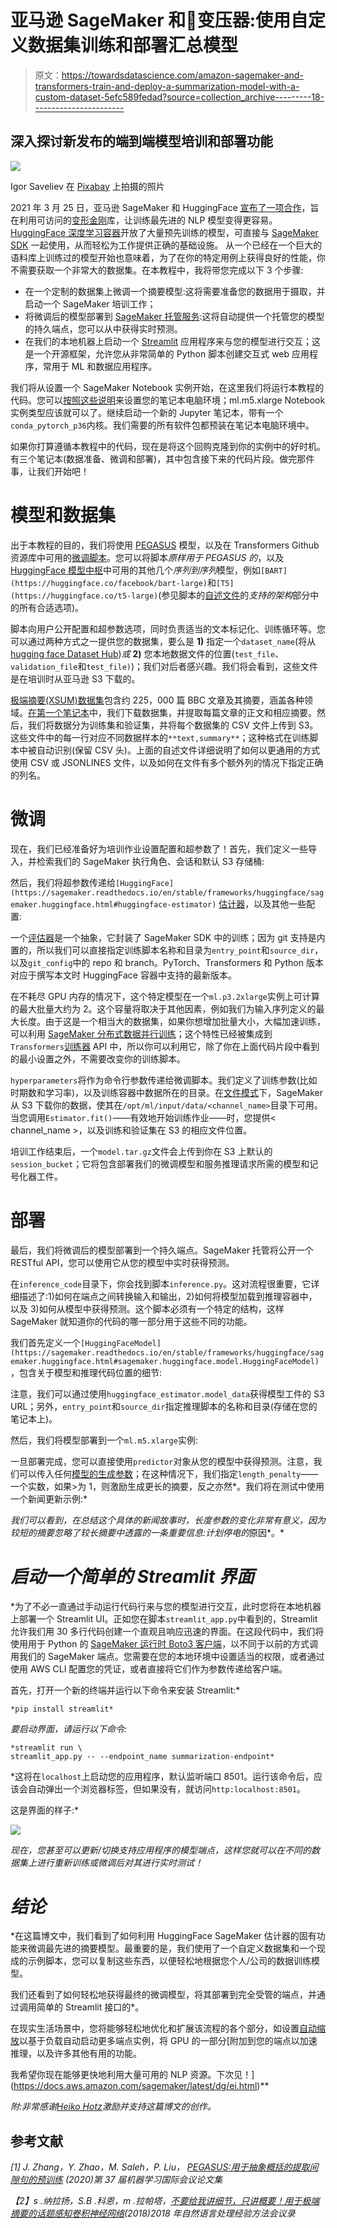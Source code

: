 # 亚马逊 SageMaker 和🤗变压器:使用自定义数据集训练和部署汇总模型

> 原文：<https://towardsdatascience.com/amazon-sagemaker-and-transformers-train-and-deploy-a-summarization-model-with-a-custom-dataset-5efc589fedad?source=collection_archive---------18----------------------->

## 深入探讨新发布的端到端模型培训和部署功能

![](img/f37521622c3b2a1d873c772d0853824a.png)

Igor Saveliev 在 [Pixabay](https://pixabay.com/) 上拍摄的照片

2021 年 3 月 25 日，亚马逊 SageMaker 和 HuggingFace [宣布了一项合作](https://huggingface.co/blog/the-partnership-amazon-sagemaker-and-hugging-face)，旨在利用可访问的[变形金刚](https://huggingface.co/transformers/master/)库，让训练最先进的 NLP 模型变得更容易。 [HuggingFace 深度学习容器](https://huggingface.co/transformers/sagemaker.html)开放了大量预先训练的模型，可直接与 [SageMaker SDK](https://sagemaker.readthedocs.io/en/stable/index.html) 一起使用，从而轻松为工作提供正确的基础设施。
从一个已经在一个巨大的语料库上训练过的模型开始也意味着，为了在你的特定用例上获得良好的性能，你不需要获取一个非常大的数据集。在本教程中，我将带您完成以下 3 个步骤:

*   在一个定制的数据集上微调一个摘要模型:这将需要准备您的数据用于摄取，并启动一个 SageMaker 培训工作；
*   将微调后的模型部署到 [SageMaker 托管服务](https://docs.aws.amazon.com/sagemaker/latest/dg/deploy-model.html):这将自动提供一个托管您的模型的持久端点，您可以从中获得实时预测。
*   在我们的本地机器上启动一个 [Streamlit](https://streamlit.io/) 应用程序来与您的模型进行交互；这是一个开源框架，允许您从非常简单的 Python 脚本创建交互式 web 应用程序，常用于 ML 和数据应用程序。

我们将从设置一个 SageMaker Notebook 实例开始，在这里我们将运行本教程的代码。您可以[按照这些说明](https://docs.aws.amazon.com/sagemaker/latest/dg/nbi.html)来设置您的笔记本电脑环境；ml.m5.xlarge Notebook 实例类型应该就可以了。继续启动一个新的 Jupyter 笔记本，带有一个`conda_pytorch_p36`内核。我们需要的所有软件包都预装在笔记本电脑环境中。

如果你打算遵循本教程中的代码，现在是将这个回购克隆到你的实例中的好时机。有三个笔记本(数据准备、微调和部署)，其中包含接下来的代码片段。做完那件事，让我们开始吧！

# 模型和数据集

出于本教程的目的，我们将使用 [PEGASUS](https://huggingface.co/google/pegasus-large) 模型，以及在 Transformers Github 资源库中可用的[微调脚本](https://github.com/huggingface/transformers/blob/v4.6.1/examples/pytorch/summarization/run_summarization.py)。您可以将脚本*原样用于 PEGASUS 的*，以及 [HuggingFace 模型中枢](https://huggingface.co/models)中可用的其他几个*序列到序列*模型，例如`[BART](https://huggingface.co/facebook/bart-large)`和`[T5](https://huggingface.co/t5-large)`(参见脚本的[自述文件](https://github.com/huggingface/transformers/tree/v4.6.1/examples/pytorch/summarization/README.md)的*支持的架构*部分中的所有合适选项)。

脚本向用户公开配置和超参数选项，同时负责适当的文本标记化、训练循环等。您可以通过两种方式之一提供您的数据集，要么是 **1)** 指定一个`dataset_name`(将从[hugging face Dataset Hub](https://huggingface.co/datasets))*或* **2)** 您本地数据文件的位置(`test_file`、`validation_file`和`test_file)`)；我们对后者感兴趣。我们将会看到，这些文件是在培训时从亚马逊 S3 下载的。

[极端摘要(XSUM)数据集](https://github.com/EdinburghNLP/XSum/tree/master/XSum-Dataset)包含约 225，000 篇 BBC 文章及其摘要，涵盖各种领域。[在第一个笔记本](https://github.com/joaopcm1996/demo-sm-hf-summarization/blob/master/1_XSUM_dataset_prep.ipynb)中，我们下载数据集，并提取每篇文章的正文和相应摘要。然后，我们将数据分为训练集和验证集，并将每个数据集的 CSV 文件上传到 S3。这些文件中的每一行对应不同数据样本的`**text,summary**`；这种格式在训练脚本中被自动识别(保留 CSV 头)。上面的自述文件详细说明了如何以更通用的方式使用 CSV 或 JSONLINES 文件，以及如何在文件有多个额外列的情况下指定正确的列名。

# 微调

现在，我们已经准备好为培训作业设置配置和超参数了！首先，我们定义一些导入，并检索我们的 SageMaker 执行角色、会话和默认 S3 存储桶:

然后，我们将超参数传递给`[HuggingFace](https://sagemaker.readthedocs.io/en/stable/frameworks/huggingface/sagemaker.huggingface.html#huggingface-estimator)` [估计器](https://sagemaker.readthedocs.io/en/stable/frameworks/huggingface/sagemaker.huggingface.html#huggingface-estimator)，以及其他一些配置:

一个[评估器](https://sagemaker.readthedocs.io/en/stable/api/training/estimators.html)是一个抽象，它封装了 SageMaker SDK 中的训练；因为 git 支持是内置的，所以我们可以直接指定训练脚本名称和目录为`entry_point`和`source_dir`，以及`git_config`中的 repo 和 branch。PyTorch、Transformers 和 Python 版本对应于撰写本文时 HuggingFace 容器中支持的最新版本。

在不耗尽 GPU 内存的情况下，这个特定模型在一个`ml.p3.2xlarge`实例上可计算的最大批量大约为 2。这个容量将取决于其他因素，例如我们为输入序列定义的最大长度。由于这是一个相当大的数据集，如果你想增加批量大小，大幅加速训练，可以利用 [SageMaker 分布式数据并行训练](https://docs.aws.amazon.com/sagemaker/latest/dg/data-parallel.html)；这个特性已经被集成到`Transformers`[训练器](https://huggingface.co/transformers/main_classes/trainer.html) API 中，所以你可以利用它，除了你在上面代码片段中看到的最小设置之外，不需要改变你的训练脚本。

`hyperparameters`将作为命令行参数传递给微调脚本。我们定义了训练参数(比如时期数和学习率)，以及训练容器中数据所在的目录。在[文件模式](https://docs.aws.amazon.com/sagemaker/latest/dg/your-algorithms-training-algo-running-container.html#your-algorithms-training-algo-running-container-trainingdata)下，SageMaker 从 S3 下载你的数据，使其在`/opt/ml/input/data/<channel_name>`目录下可用。当您调用`Estimator.fit()`——有效地开始训练作业——时，您提供< channel_name >，以及训练和验证集在 S3 的相应文件位置。

培训工作结束后，一个`model.tar.gz`文件会上传到你在 S3 上默认的`session_bucket`；它将包含部署我们的微调模型和服务推理请求所需的模型和记号化器工件。

# 部署

最后，我们将微调后的模型部署到一个持久端点。SageMaker 托管将公开一个 RESTful API，您可以使用它从您的模型中实时获得预测。

在`inference_code`目录下，你会找到脚本`inference.py`。这对流程很重要，它详细描述了:1)如何在端点之间转换输入和输出，2)如何将模型加载到推理容器中，以及 3)如何从模型中获得预测。这个脚本必须有一个特定的结构，这样 SageMaker 就知道你的代码的哪一部分用于这些不同的功能。

我们首先定义一个`[HuggingFaceModel](https://sagemaker.readthedocs.io/en/stable/frameworks/huggingface/sagemaker.huggingface.html#sagemaker.huggingface.model.HuggingFaceModel)`，包含关于模型和推理代码位置的细节:

注意，我们可以通过使用`huggingface_estimator.model_data`获得模型工件的 S3 URL；另外，`entry_point`和`source_dir`指定推理脚本的名称和目录(存储在您的笔记本上)。

然后，我们将模型部署到一个`ml.m5.xlarge`实例:

一旦部署完成，您可以直接使用`predictor`对象从您的模型中获得预测。注意，我们可以传入任何[模型的生成参数](https://huggingface.co/transformers/master/main_classes/model.html#transformers.generation_utils.GenerationMixin.generate)；在这种情况下，我们指定`length_penalty`——一个实数，如果>为 1，则激励生成更长的摘要，反之亦然*。我们将在测试中使用一个新闻更新示例:*

*我们可以看到，在总结这个具体的新闻故事时，长度参数的变化非常有意义，因为较短的摘要忽略了较长摘要中透露的一条重要信息:计划停电的*原因*。*

# *启动一个简单的 Streamlit 界面*

*为了不必一直通过手动运行代码行来与您的模型进行交互，此时您将在本地机器上部署一个 Streamlit UI。正如您在脚本`streamlit_app.py`中看到的，Streamlit 允许我们用 30 多行代码创建一个直观且响应迅速的界面。在这段代码中，我们将使用用于 Python 的 [SageMaker 运行时 Boto3 客户端](https://boto3.amazonaws.com/v1/documentation/api/latest/reference/services/sagemaker-runtime.html)，以不同于以前的方式调用我们的 SageMaker 端点。您需要在您的本地环境中设置适当的权限，或者通过使用 AWS CLI 配置您的凭证，或者直接将它们作为参数传递给客户端。

首先，打开一个新的终端并运行以下命令来安装 Streamlit:*

```
*pip install streamlit*
```

*要启动界面，请运行以下命令:*

```
*streamlit run \
streamlit_app.py -- --endpoint_name summarization-endpoint*
```

*这将在`localhost`上启动您的应用程序，默认监听端口 8501。运行该命令后，应该会自动弹出一个浏览器标签，但如果没有，就访问`http:localhost:8501`。

这是界面的样子:*

*![](img/1dc5aba8aada2b3cf9e942c8b28dee75.png)*

*现在，您甚至可以更新/切换支持应用程序的模型端点，这样您就可以在不同的数据集上进行重新训练或微调后对其进行实时测试！*

# *结论*

*在这篇博文中，我们看到了如何利用 HuggingFace SageMaker 估计器的固有功能来微调最先进的摘要模型。最重要的是，我们使用了一个自定义数据集和一个现成的示例脚本，您可以复制这些东西，以便轻松地根据您个人/公司的数据训练模型。

我们还看到了如何轻松地获得最终的微调模型，将其部署到完全受管的端点，并通过调用简单的 Streamlit 接口的*。

在现实生活场景中，您将能够轻松地优化和扩展该流程的各个部分，如设置[自动缩放](https://docs.aws.amazon.com/sagemaker/latest/dg/endpoint-auto-scaling.html)以基于负载自动启动更多端点实例，将 GPU 的一部分[附加到您的端点以加速推理，以及许多其他有用的功能。

我希望你现在能够更快地利用大量可用的 NLP 资源。下次见！](https://docs.aws.amazon.com/sagemaker/latest/dg/ei.html)**

**附:非常感谢*[*Heiko Hotz*](https://medium.com/u/993c21f1b30f?source=post_page-----5efc589fedad--------------------------------)*激励并支持这篇博文的创作。**

## **参考文献**

*[1] J. Zhang，Y. Zhao，M. Saleh，P. Liu， [PEGASUS:用于抽象概括的提取间隙句的预训练](https://arxiv.org/abs/1912.08777) (2020)第 37 届机器学习国际会议论文集*

*【2】s .纳拉扬，S.B .科恩，m .拉帕塔，[不要给我讲细节，只讲概要！用于极端摘要的话题感知卷积神经网络](https://arxiv.org/abs/1808.08745)(2018)2018 年自然语言处理经验方法会议录*